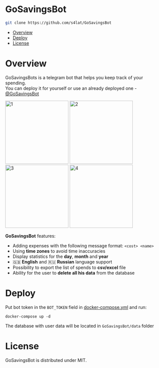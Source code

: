 # GoSavingsBot

```bash
git clone https://github.com/s4lat/GoSavingsBot
```

* [Overview](#overview)
* [Deploy](#deploy)
* [License](#license)

# Overview
GoSavingsBots is a telegram bot that helps you keep track of your spending.  
You can deploy it for yourself or use an already deployed one - [@GoSavingsBot](https://t.me/GoSavingsBot)
<p float="left">
  <img width="200" alt="1" src="https://user-images.githubusercontent.com/24609869/195345424-13e1348c-3087-4b2d-9975-fd9ffd265132.png">
  <img width="200" alt="2" src="https://user-images.githubusercontent.com/24609869/195344595-d3fd7bab-b5f3-4164-8399-bb493f5fc7bb.png">
  <img width="200" alt="3" src="https://user-images.githubusercontent.com/24609869/195344608-7686df09-c9bc-4e77-bf3e-c0236ef75db5.png">
  <img width="200" alt="4" src="https://user-images.githubusercontent.com/24609869/195344634-4b1b52d1-5baf-4b89-a5b6-a5052636cd0d.png">
 </p>

**GoSavingsBot** features:
* Adding expenses with the following message format: `<cost> <name>`
* Using **time zones** to avoid time inaccuracies
* Display statistics for the **day**, **month** and **year**
* 🇬🇧 **English** and 🇷🇺 **Russian** language support
* Possibility to export the list of spends to **csv/excel** file
* Ability for the user to **delete all his data** from the database

# Deploy
Put bot token in the `BOT_TOKEN` field in [docker-compose.yml](docker-compose.yml) and run:
```
docker-compose up -d
```
The database with user data will be located in `GoSavingsBot/data` folder
# License

GoSavingsBot is distributed under MIT.


